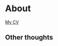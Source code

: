 # About

[My CV](https://github.com/AtsutoB/DSJournal/blob/master/MathewBriggs-CV.pdf)

## Other thoughts

